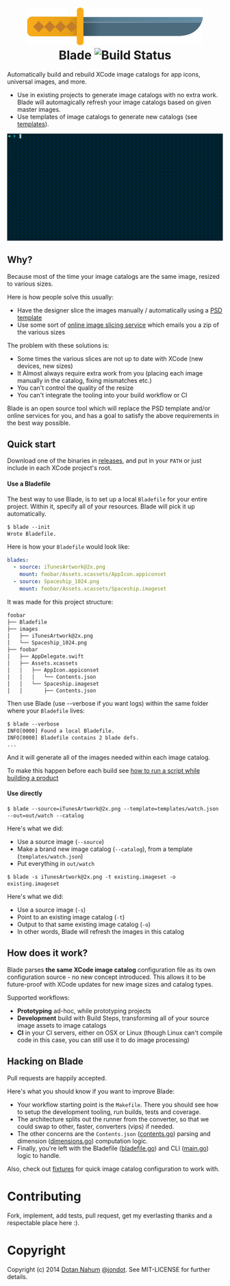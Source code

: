 <h1 align="center">
  <img src="docs/blade-s.png" alt="fastlane Logo" />
  <br/>
  Blade
  <img src="https://travis-ci.org/jondot/blade.svg?branch=master" alt="Build Status" />
</h1>

Automatically build and rebuild XCode image catalogs for app icons, universal images, and more.



* Use in existing projects to generate image catalogs with no extra work. Blade will automagically refresh your image catalogs based on given master images.
* Use templates of image catalogs to generate new catalogs (see [templates](templates/)).

![](docs/blade.gif)


## Why?

Because most of the time your image catalogs are the same image, resized to various sizes.

Here is how people solve this usually:

* Have the designer slice the images manually / automatically using a [PSD template](http://appicontemplate.com/)
* Use some sort of [online image slicing service](http://makeappicon.com/) which emails you a zip of the various sizes

The problem with these solutions is:

* Some times the various slices are not up to date with XCode (new devices, new sizes)
* It Almost always require extra work from you (placing each image manually in the catalog, fixing mismatches etc.)
* You can't control the quality of the resize
* You can't integrate the tooling into your build workflow or CI

Blade is an open source tool which will replace the PSD template and/or online services for you, and has a goal to satisfy the above requirements in the best way possible.


## Quick start

Download one of the binaries in [releases](https://github.com/jondot/blade/releases), and put in your `PATH` or just include in each XCode project's root.


#### Use a Bladefile

The best way to use Blade, is to set up a local `Bladefile` for your entire project. Within it, specify all of your resources. Blade will pick it up automatically.

```
$ blade --init
Wrote Bladefile.
```
Here is how your `Bladefile` would look like:

```yaml
blades:
  - source: iTunesArtwork@2x.png
    mount: foobar/Assets.xcassets/AppIcon.appiconset
  - source: Spaceship_1024.png
    mount: foobar/Assets.xcassets/Spaceship.imageset
```

It was made for this project structure:

```
foobar
├── Bladefile
├── images
│   ├── iTunesArtwork@2x.png
│   └── Spaceship_1024.png
├── foobar
│   ├── AppDelegate.swift
│   ├── Assets.xcassets
│   │   ├── AppIcon.appiconset
│   │   │   └── Contents.json
│   │   └── Spaceship.imageset
│   │       ├── Contents.json
```

Then use Blade (use --verbose if you want logs) within the same folder where your `Bladefile` lives:

```
$ blade --verbose
INFO[0000] Found a local Bladefile.
INFO[0000] Bladefile contains 2 blade defs.
...
```

And it will generate all of the images needed within each image catalog.

To make this happen before each build see [how to run a script while building a product](https://developer.apple.com/library/ios/recipes/xcode_help-project_editor/Articles/AddingaRunScriptBuildPhase.html)




#### Use directly

```
$ blade --source=iTunesArtwork@2x.png --template=templates/watch.json --out=out/watch --catalog
```

Here's what we did:

* Use a source image (`--source`)
* Make a brand new image catalog (`--catalog`), from a template (`templates/watch.json`)
* Put everything in `out/watch`


```
$ blade -s iTunesArtwork@2x.png -t existing.imageset -o existing.imageset
```

Here's what we did:

* Use a source image (`-s`)
* Point to an existing image catalog (`-t`)
* Output to that same existing image catalog (`-o`)
* In other words, Blade will refresh the images in this catalog



## How does it work?


Blade parses __the same XCode image catalog__ configuration file as its own configuration source - no new concept introduced. This allows it to be future-proof with XCode updates for new image sizes and catalog types.


Supported workflows:

* __Prototyping__ ad-hoc, while prototyping projects
* __Development__ build with Build Steps, transforming all of your source image assets to image catalogs
* __CI__ in your CI servers, either on OSX or Linux (though Linux can't compile code in this case, you can still use it to do image processing)




## Hacking on Blade

Pull requests are happily accepted.

Here's what you should know if you want to improve Blade:

* Your workflow starting point is the `Makefile`. There you should see how to setup the development tooling, run builds, tests and coverage.
* The architecture splits out the runner from the converter, so that we could swap to other, faster, converters (vips) if needed.
* The other concerns are the `Contents.json` ([contents.go](contents.go)) parsing and dimension ([dimensions.go](dimensions.go)) computation logic.
* Finally, you're left with the Bladefile ([bladefile.go](bladefile.go)) and CLI ([main.go](main.go)) logic to handle.

Also, check out [fixtures](fixtures) for quick image catalog configuration to work with.


# Contributing

Fork, implement, add tests, pull request, get my everlasting thanks and a respectable place here :).


# Copyright

Copyright (c) 2014 [Dotan Nahum](http://gplus.to/dotan) [@jondot](http://twitter.com/jondot). See MIT-LICENSE for further details.



